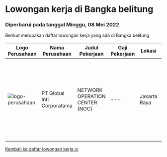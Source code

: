 
  # Lowongan kerja di Bangka belitung

  ### Diperbarui pada tanggal Minggu, 08 Mei 2022

  Berikut merupakan daftar lowongan kerja yang ada di Bangka belitung

  |Logo Perusahaan | Nama Perusahaan | Judul Pekerjaan | Gaji Pekerjaan | Lokasi | Deskripsi | Tanggal diunggah | Pranala |
  | -------------- | --------------- | --------------- | --------- | --------- | -------------- | ------- | ----------- |
  |![logo-perusahaan](https://image-service-cdn.seek.com.au/3c4d4663233573dadfd47054904af30a6a87e617/ee4dce1061f3f616224767ad58cb2fc751b8d2dc)|PT Global Inti Corporatama|NETWORK OPERATION CENTER (NOC)|---|Jakarta Raya|Responsibilities: Understand and understand well (setup, maintenance and troubleshoot): Opensource RedHat, CentOS, Ubuntu MRTG Server CACTI under...|Selasa, 19 April 2022|https://www.jobstreet.co.id/id/job/network-operation-center-noc-3859343?token=0~d2d75ba2-5f33-4051-b2c0-aa39106bcbd6&sectionRank=1&jobId=jobstreet-id-job-3859343|


  [Kembali ke daftar lowongan kerja 🔙](../README.md#daftar-lowongan-kerja)
  